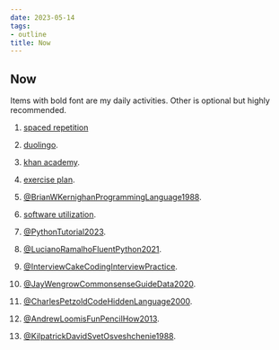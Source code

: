 ```yaml
---
date: 2023-05-14
tags:
- outline
title: Now
---
```

   
## Now   
   
Items with bold font are my daily activities. Other is optional but highly   
recommended.   
   
1. [spaced repetition](./spaced%20repetition.md)   
   
2. [duolingo](./duolingo.md).   
   
3. [khan academy](./khan%20academy.md).   
   
4. [exercise plan](./exercise%20plan.md).   
   
5. [@BrianWKernighanProgrammingLanguage1988](./%40BrianWKernighanProgrammingLanguage1988.md).   
   
6. [software utilization](./my%20awesome%20software%20list.md).   
   
7. [@PythonTutorial2023](./%40PythonTutorial2023.md).   
   
8. [@LucianoRamalhoFluentPython2021](./%40LucianoRamalhoFluentPython2021.md).   
   
9. [@InterviewCakeCodingInterviewPractice](./%40InterviewCakeCodingInterviewPractice.md).   
   
10. [@JayWengrowCommonsenseGuideData2020](./%40JayWengrowCommonsenseGuideData2020.md).   
   
11. [@CharlesPetzoldCodeHiddenLanguage2000](./%40CharlesPetzoldCodeHiddenLanguage2000.md).   
   
12. [@AndrewLoomisFunPencilHow2013](./%40AndrewLoomisFunPencilHow2013.md).   
   
13. [@KilpatrickDavidSvetOsveshchenie1988](./%40KilpatrickDavidSvetOsveshchenie1988.md).